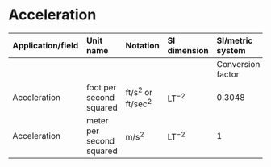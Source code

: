 # Acceleration

| Application/field | Unit name | Notation | SI dimension | SI/metric system |  | English/US system |  |
| :--- | :--- | :--- | :--- | :--- | :--- | :--- | :--- |
|  |  |  |  | Conversion factor | Unit | Conversion factor | Unit |
| Acceleration | foot per second squared | $\mathrm{ft} / \mathrm{s}^{2}$ or $\mathrm{ft} / \mathrm{sec}^{2}$ | $\mathrm{LT}^{-2}$ | 0.3048 | $\mathrm{m} / \mathrm{s}^{2}$ | 1 | $\mathrm{ft} / \mathrm{s}^{2}$ |
| Acceleration | meter per second squared | $\mathrm{m} / \mathrm{s}^{2}$ | $\mathrm{LT}^{-2}$ | 1 | $\mathrm{m} / \mathrm{s}^{2}$ | 3.28084 | $\mathrm{ft} / \mathrm{s}^{2}$ |
